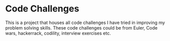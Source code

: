 # Code Challenges

This is a project that houses all code challenges I have tried in improving my problem solving skills. These code challenges could be from Euler, Code wars, hackerrack, codility, interview exercises etc.
